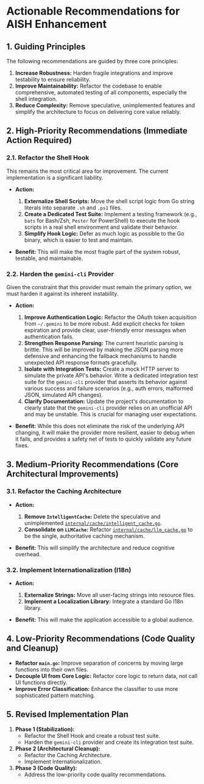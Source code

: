 # Actionable Recommendations for AISH Enhancement

## 1. Guiding Principles

The following recommendations are guided by three core principles:

1.  **Increase Robustness:** Harden fragile integrations and improve testability to ensure reliability.
2.  **Improve Maintainability:** Refactor the codebase to enable comprehensive, automated testing of all components, especially the shell integration.
3.  **Reduce Complexity:** Remove speculative, unimplemented features and simplify the architecture to focus on delivering core value reliably.

## 2. High-Priority Recommendations (Immediate Action Required)

### 2.1. Refactor the Shell Hook

This remains the most critical area for improvement. The current implementation is a significant liability.

*   **Action:**
    1.  **Externalize Shell Scripts:** Move the shell script logic from Go string literals into separate `.sh` and `.ps1` files.
    2.  **Create a Dedicated Test Suite:** Implement a testing framework (e.g., `bats` for Bash/Zsh, `Pester` for PowerShell) to execute the hook scripts in a real shell environment and validate their behavior.
    3.  **Simplify Hook Logic:** Defer as much logic as possible to the Go binary, which is easier to test and maintain.

*   **Benefit:** This will make the most fragile part of the system robust, testable, and maintainable.

### 2.2. Harden the `gemini-cli` Provider

Given the constraint that this provider must remain the primary option, we must harden it against its inherent instability.

*   **Action:**
    1.  **Improve Authentication Logic:** Refactor the OAuth token acquisition from `~/.gemini` to be more robust. Add explicit checks for token expiration and provide clear, user-friendly error messages when authentication fails.
    2.  **Strengthen Response Parsing:** The current heuristic parsing is brittle. This will be improved by making the JSON parsing more defensive and enhancing the fallback mechanisms to handle unexpected API response formats gracefully.
    3.  **Isolate with Integration Tests:** Create a mock HTTP server to simulate the private API's behavior. Write a dedicated integration test suite for the `gemini-cli` provider that asserts its behavior against various success and failure scenarios (e.g., auth errors, malformed JSON, simulated API changes).
    4.  **Clarify Documentation:** Update the project's documentation to clearly state that the `gemini-cli` provider relies on an unofficial API and may be unstable. This is crucial for managing user expectations.

*   **Benefit:** While this does not eliminate the risk of the underlying API changing, it will make the provider more resilient, easier to debug when it fails, and provides a safety net of tests to quickly validate any future fixes.

## 3. Medium-Priority Recommendations (Core Architectural Improvements)

### 3.1. Refactor the Caching Architecture

*   **Action:**
    1.  **Remove `IntelligentCache`:** Delete the speculative and unimplemented [`internal/cache/intelligent_cache.go`](internal/cache/intelligent_cache.go:1).
    2.  **Consolidate on `LLMCache`:** Refactor [`internal/cache/llm_cache.go`](internal/cache/llm_cache.go:1) to be the single, authoritative caching mechanism.

*   **Benefit:** This will simplify the architecture and reduce cognitive overhead.

### 3.2. Implement Internationalization (I18n)

*   **Action:**
    1.  **Externalize Strings:** Move all user-facing strings into resource files.
    2.  **Implement a Localization Library:** Integrate a standard Go I18n library.

*   **Benefit:** This will make the application accessible to a global audience.

## 4. Low-Priority Recommendations (Code Quality and Cleanup)

*   **Refactor `main.go`:** Improve separation of concerns by moving large functions into their own files.
*   **Decouple UI from Core Logic:** Refactor core logic to return data, not call UI functions directly.
*   **Improve Error Classification:** Enhance the classifier to use more sophisticated pattern matching.

## 5. Revised Implementation Plan

1.  **Phase 1 (Stabilization):**
    *   Refactor the Shell Hook and create a robust test suite.
    *   Harden the `gemini-cli` provider and create its integration test suite.
2.  **Phase 2 (Architectural Cleanup):**
    *   Refactor the Caching Architecture.
    *   Implement Internationalization.
3.  **Phase 3 (Code Quality):**
    *   Address the low-priority code quality recommendations.